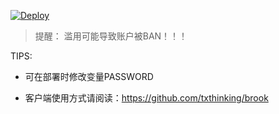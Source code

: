 [![Deploy](https://www.herokucdn.com/deploy/button.png)](https://heroku.com/deploy)  
  
> 提醒： 滥用可能导致账户被BAN！！！  

TIPS:
* 可在部署时修改变量PASSWORD
  
* 客户端使用方式请阅读：https://github.com/txthinking/brook
